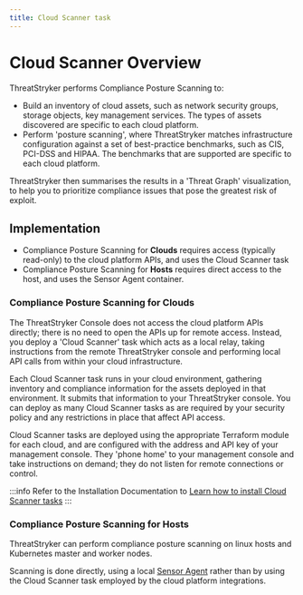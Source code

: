 ```yaml
---
title: Cloud Scanner task
---
```


# Cloud Scanner Overview

ThreatStryker performs Compliance Posture Scanning to:

* Build an inventory of cloud assets, such as network security groups, storage objects, key management services. The types of assets discovered are specific to each cloud platform.
* Perform 'posture scanning', where ThreatStryker matches infrastructure configuration against a set of best-practice benchmarks, such as CIS, PCI-DSS and HIPAA. The benchmarks that are supported are specific to each cloud platform.

ThreatStryker then summarises the results in a 'Threat Graph' visualization, to help you to prioritize compliance issues that pose the greatest risk of exploit.

## Implementation

 * Compliance Posture Scanning for **Clouds** requires access (typically read-only) to the cloud platform APIs, and uses the Cloud Scanner task
 * Compliance Posture Scanning for **Hosts** requires direct access to the host, and uses the Sensor Agent container.

### Compliance Posture Scanning for Clouds

The ThreatStryker Console does not access the cloud platform APIs directly; there is no need to open the APIs up for remote access.  Instead, you deploy a 'Cloud Scanner' task which acts as a local relay, taking instructions from the remote ThreatStryker console and performing local API calls from within your cloud infrastructure.

Each Cloud Scanner task runs in your cloud environment, gathering inventory and compliance information for the assets deployed in that environment. It submits that information to your ThreatStryker console. You can deploy as many Cloud Scanner tasks as are required by your security policy and any restrictions in place that affect API access.

Cloud Scanner tasks are deployed using the appropriate Terraform module for each cloud, and are configured with the address and API key of your management console.  They 'phone home' to your management console and take instructions on demand; they do not listen for remote connections or control.

:::info
Refer to the Installation Documentation to [Learn how to install Cloud Scanner tasks](../cloudscanner)
:::


### Compliance Posture Scanning for Hosts

ThreatStryker can perform compliance posture scanning on linux hosts and Kubernetes master and worker nodes.

Scanning is done directly, using a local [Sensor Agent](../sensors) rather than by using the Cloud Scanner task employed by the cloud platform integrations.
